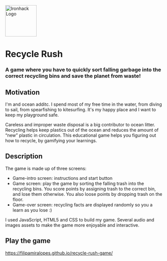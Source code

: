 
<img src="https://bit.ly/2VnXWr2" alt="Ironhack Logo" width="100"/>

# Recycle Rush
### A game where you have to quickly sort falling garbage into the correct recycling bins and save the planet from waste!

## Motivation
I'm and ocean additc. I spend most of my free time in the water, from diving to sail, from spearfishing to kitesurfing. It's my happy place and I want to keep my playground safe.

Careless and improper waste disposal is a big contributor to ocean litter. Recycling helps keep plastics out of the ocean and reduces the amount of “new” plastic in circulation. This educational game helps you figuring out how to recycle, by gamifying your learnings.

## Description
The game is made up of three screens:
- Game-intro screen: instructions and start button
- Game screen: play the game by sorting the falling trash into the recycling bins. You score points by assigning trash to the correct bin, and lose them otherwise. You also loose points by dropping trash on the floor.
- Game-over screen: recycling facts are displayed randomly so you a learn as you lose :)

I used JavaScript, HTML5 and CSS to build my game. Several audio and images assets to make the game more enjoyable and interactive.

## Play the game
https://filipamiralopes.github.io/recycle-rush-game/
